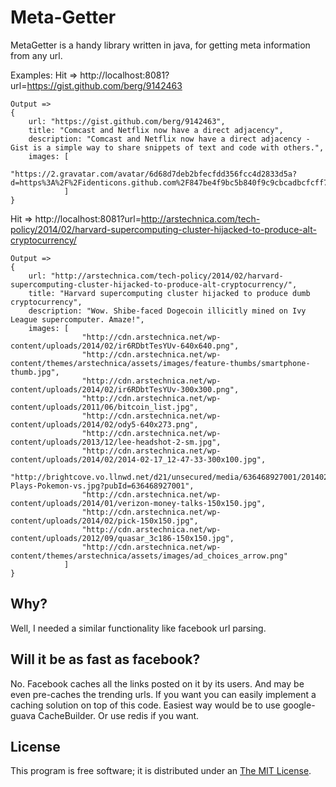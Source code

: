 # Meta-Getter

MetaGetter is a handy library written in java, for getting meta information from any url. 

Examples:
Hit => 
http://localhost:8081?url=https://gist.github.com/berg/9142463
```
Output =>
{
	url: "https://gist.github.com/berg/9142463",
	title: "Comcast and Netflix now have a direct adjacency",
	description: "Comcast and Netflix now have a direct adjacency - Gist is a simple way to share snippets of text and code with others.",
	images: [
				"https://2.gravatar.com/avatar/6d68d7deb2bfecfdd356fcc4d2833d5a?d=https%3A%2F%2Fidenticons.github.com%2F847be4f9bc5b840f9c9cbcadbcfcff7c.png&s=140"
			]
}
```
Hit => 
http://localhost:8081?url=http://arstechnica.com/tech-policy/2014/02/harvard-supercomputing-cluster-hijacked-to-produce-alt-cryptocurrency/
```
Output =>
{
	url: "http://arstechnica.com/tech-policy/2014/02/harvard-supercomputing-cluster-hijacked-to-produce-alt-cryptocurrency/",
	title: "Harvard supercomputing cluster hijacked to produce dumb cryptocurrency",
	description: "Wow. Shibe-faced Dogecoin illicitly mined on Ivy League supercomputer. Amaze!",
	images: [
				"http://cdn.arstechnica.net/wp-content/uploads/2014/02/ir6RDbtTesYUv-640x640.png",
				"http://cdn.arstechnica.net/wp-content/themes/arstechnica/assets/images/feature-thumbs/smartphone-thumb.jpg",
				"http://cdn.arstechnica.net/wp-content/uploads/2014/02/ir6RDbtTesYUv-300x300.png",
				"http://cdn.arstechnica.net/wp-content/uploads/2011/06/bitcoin_list.jpg",
				"http://cdn.arstechnica.net/wp-content/uploads/2014/02/ody5-640x273.png",
				"http://cdn.arstechnica.net/wp-content/uploads/2013/12/lee-headshot-2-sm.jpg",
				"http://cdn.arstechnica.net/wp-content/uploads/2014/02/2014-02-17_12-47-33-300x100.jpg",
				"http://brightcove.vo.llnwd.net/d21/unsecured/media/636468927001/201402/2788/636468927001_3219377200001_Twitch-Plays-Pokemon-vs.jpg?pubId=636468927001",
				"http://cdn.arstechnica.net/wp-content/uploads/2014/01/verizon-money-talks-150x150.jpg",
				"http://cdn.arstechnica.net/wp-content/uploads/2014/02/pick-150x150.jpg",
				"http://cdn.arstechnica.net/wp-content/uploads/2012/09/quasar_3c186-150x150.jpg",
				"http://cdn.arstechnica.net/wp-content/themes/arstechnica/assets/images/ad_choices_arrow.png"
			]
}
```
## Why?

Well, I needed a similar functionality like facebook url parsing. 

## Will it be as fast as facebook?

No. 
Facebook caches all the links posted on it by its users. And may be even pre-caches the trending urls.
If you want you can  easily implement a caching solution on top of this code. Easiest way would be to use
google-guava CacheBuilder. Or use redis if you want.


## License

This program is free software; it is distributed under an
[The MIT License](https://github.com/vijayrawatsan/metagetter/blob/master/LICENSE).

